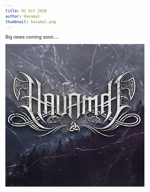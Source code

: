 ```yaml
---
title: 01 Oct 2020
author: Havamal
thumbnail: havamal.png
---
```


Big news coming soon....

![stock_logo.jpg](./stock_logo.jpg)
